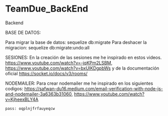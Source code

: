 # TeamDue_BackEnd
Backend

BASE DE DATOS:

Para migrar la base de datos: sequelize db:migrate
Para deshacer la migracion: sequelize db:migrate:undo:all

SESIONES:
    En la creación de las sesiones me he inspirado en estos videos.
    https://www.youtube.com/watch?v=-jqKPm2LSBM, https://www.youtube.com/watch?v=bxUlKDgpbWs
    y de la documentación oficial https://socket.io/docs/v3/rooms/

NODEMAILER:
    Para crear nodemailer me he inspirado en los siguientes codigos: 
    https://safwan-du16.medium.com/email-verification-with-node-js-and-nodemailer-3a6363b31060,
    https://www.youtube.com/watch?v=KjheexBLY4A


    pass: oqplnjfrfauyeqcw

    